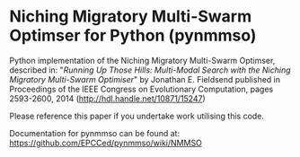 # Niching Migratory Multi-Swarm Optimser for Python (pynmmso)

Python implementation of the Niching Migratory Multi-Swarm Optimser, described
in: "*Running Up Those Hills: Multi-Modal Search with the Niching Migratory Multi-Swarm Optimiser*"
by Jonathan E. Fieldsend published in Proceedings of the IEEE Congress on Evolutionary Computation, 
pages 2593-2600, 2014 (http://hdl.handle.net/10871/15247)

Please reference this paper if you undertake work utilising this code.

Documentation for pynmmso can be found at: https://github.com/EPCCed/pynmmso/wiki/NMMSO



